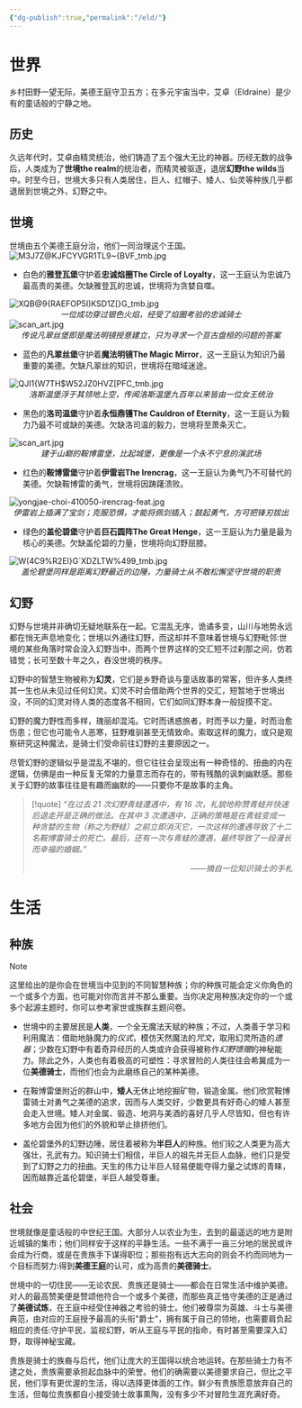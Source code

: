 ```yaml
---
{"dg-publish":true,"permalink":"/eld/"}
---
```


# 世界
乡村田野一望无际，美德王庭守卫五方；在多元宇宙当中，艾卓（Eldraine）是少有的童话般的宁静之地。
## 历史
久远年代时，艾卓由精灵统治，他们铸造了五个强大无比的神器。历经无数的战争后，人类成为了**世境the realm**的统治者，而精灵被驱逐，退居**幻野the wilds**当中。时至今日，世境大多只有人类居住，巨人、红帽子、矮人、仙灵等种族几乎都退居到世境之外，幻野之中。

## 世境
世境由五个美德王庭分治，他们一同治理这个王国。
<img src="https://pic.imgdb.cn/item/66e55ae0d9c307b7e9ef0f41.jpg" alt="M3J7Z@KJFCYVGR1TL9~{BVF_tmb.jpg">

- 白色的**雅登瓦堡**守护着**忠诚焰圈The Circle of Loyalty**，这一王庭认为忠诚乃最高贵的美德。欠缺雅登瓦的忠诚，世境将为贪婪自噬。

<img src="https://pic.imgdb.cn/item/66e55aecd9c307b7e9ef18f2.jpg" alt="XQB@9{RAEFOP5I)KSD1Z[}G_tmb.jpg">
<div align="center"><em>一位成功穿过银色火焰，经受了焰圈考验的忠诚骑士</em></div>

<img src="https://pic.imgdb.cn/item/66e55e8fd9c307b7e9f277ab.jpg" alt="scan_art.jpg">
<div align="center"><em>传说凡翠丝堡即是魔法明镜授意建立，只为寻求一个亘古盘桓的问题的答案</em></div>

- 蓝色的**凡翠丝堡**守护着**魔法明镜The Magic Mirror**，这一王庭认为知识乃最重要的美德。欠缺凡翠丝的知识，世境将在暗域迷途。

<img src="https://pic.imgdb.cn/item/66e55af4d9c307b7e9ef1eb9.jpg" alt="QJI1{W7TH$W52JZ0HVZ[PFC_tmb.jpg">
<div align="center"><em>洛斯温堡浮于其领地上空，传闻洛斯温堡九百年以来皆由一位女王统治</em></div>

- 黑色的**洛司温堡**守护着**永恒鼎镬The Cauldron of Eternity**，这一王庭认为毅力乃最不可或缺的美德。欠缺洛司温的毅力，世境将至萧条灭亡。

<img src="https://pic.imgdb.cn/item/66e55bfad9c307b7e9f01b22.jpg" alt="scan_art.jpg">
<div align="center"><em>建于山巅的鞍博雷堡，比起城堡，更像是一个永不宁息的演武场</em></div>

- 红色的**鞍博雷堡**守护着**伊雷岩The Irencrag**，这一王庭认为勇气乃不可替代的美德。欠缺鞍博雷的勇气，世境将因踌躇溃败。

<img src="https://pic.imgdb.cn/item/66e55e2bd9c307b7e9f201cb.jpg" alt="yongjae-choi-410050-irencrag-feat.jpg">
<div align="center"><em>伊雷岩上插满了宝剑；克服恐惧，才能将佩剑插入；鼓起勇气，方可把锋刃拔出</em></div>

- 绿色的**盖伦碧堡**守护着**巨石圆阵The Great Henge**，这一王庭认为力量是最为核心的美德。欠缺盖伦碧的力量，世境将向幻野屈膝。

<img src="https://pic.imgdb.cn/item/66e55b8fd9c307b7e9efbadd.jpg" alt="W(4C9%R2EI}G`XDZLTW%499_tmb.jpg">
 <div align="center"><em>盖伦碧堡同样是距离幻野最近的边陲，力量骑士从不敢松懈坚守世境的职责</em></div>



## 幻野
幻野与世境并非确切无疑地联系在一起。它混乱无序，诡谲多变，山川与地势永远都在悄无声息地变化；世境以外通往幻野，而这却并不意味着世境与幻野毗邻:世境的某些角落时常会没入幻野当中，而两个世界这样的交汇短不过刹那之间，仿若错觉；长可至数十年之久，吞没世境的秩序。

幻野中的智慧生物被称为**幻灵**，它们是乡野奇谈与童话故事的常客，但许多人类终其一生也从未见过任何幻灵。幻灵不时会借助两个世界的交汇，短暂地于世境出没，不同的幻灵对待人类的态度各不相同，它们如同幻野本身一般捉摸不定。

幻野的魔力野性而多样，瑰丽却混沌。它时而诱惑旅者，时而予以力量，时而治愈伤患；但它也可能令人恶寒，狂野难驯甚至无情致命。索取这样的魔力，或只是观察研究这种魔法，是骑士们受命前往幻野的主要原因之一。

尽管幻野的逻辑似乎是混乱不堪的，但它往往会呈现出有一种奇怪的、扭曲的内在逻辑，仿佛是由一种反复无常的力量意志而存在的，带有残酷的讽刺幽默感。那些关于幻野的故事往往是有趣而幽默的——只要你不是故事的主角。

>[!quote] 
>*“在过去 21 次幻野青蛙遭遇中，有 16 次，礼貌地称赞青蛙并快速后退走开是正确的做法。在其中 3 次遭遇中，正确的策略是在青蛙变成一种贪婪的生物（称之为野蛙）之前立即消灭它，一次这样的遭遇导致了十二名鞍博雷骑士的死亡。最后，还有一次与青蛙的遭遇，最终导致了一段漫长而幸福的婚姻。”*
><div align="right">——<em>摘自一位知识骑士的手札</em></em></div>

# 生活
## 种族
>[!note] 
>这里给出的是你会在世境当中见到的不同智慧种族；你的种族可能会定义你角色的一个或多个方面，也可能对你而言并不那么重要。当你决定用种族决定你的一个或多个起源主题时，你可以参考家世或族群主题问卷。

- 世境中的主要居民是**人类**，一个全无魔法天赋的种族；不过，人类善于学习和利用魔法：借助地脉魔力的*仪式*，模仿天然魔法的*咒文*，取用幻灵所造的*遗器*；少数在幻野中有着奇异经历的人类或许会获得被称作*幻野馈赠*的神秘能力。除此之外，人类也有着极高的可塑性：寻求冒险的人类往往会希冀成为一位**美德骑士**，而他们也会为此磨练自己的某种美德。

- 在鞍博雷堡附近的群山中，**矮人**无休止地挖掘矿物，锻造金属。他们欣赏鞍博雷骑士对勇气之美德的追求，因而与人类交好，少数更具有好奇心的矮人甚至会走入世境。矮人对金属、锻造、地洞与美酒的喜好几乎人尽皆知，但也有许多地方会因为他们的外貌和举止排挤他们。

- 盖伦碧堡外的幻野边陲，居住着被称为**半巨人**的种族。他们较之人类更为高大强壮，孔武有力。知识骑士们相信，半巨人的祖先并无巨人血脉，他们只是受到了幻野之力的扭曲。天生的伟力让半巨人轻易便能夺得力量之试炼的青睐，因而越靠近盖伦碧堡，半巨人越受尊重。

## 社会
世境就像是童话般的中世纪王国。大部分人以农业为生，去到的最遥远的地方是附近城镇的集市；他们同样安于这样的平静生活。一些不满于一亩三分地的居民或许会成为行商，或是在贵族手下谋得职位；那些抱有远大志向的则会不约而同地为一个目标而努力:得到**美德王庭**的认可，成为高贵的**美德骑士**。

世境中的一切住民——无论农民、贵族还是骑士——都会在日常生活中维护美德。对人的最高赞美便是赞颂他符合一个或多个美德，而那些真正恪守美德的正是通过了**美德试炼**，在王庭中经受住神器之考验的骑士。他们被尊崇为英雄、斗士与美德典范，由对应的王庭授予最高的头衔"爵士"，拥有属于自己的领地，也需要肩负起相应的责任:守护平民，监视幻野，听从王庭与平民的指命，有时甚至需要深入幻野，取得神秘宝藏。

贵族是骑士的族裔与后代，他们让庞大的王国得以统合地运转。在那些骑士力有不逮之处，贵族需要承担起血脉中的荣誉。他们的确需要以美德要求自己，但比之平民，他们享有更优渥的生活，得以选择更体面的工作。鲜少有贵族愿意放弃自己的生活，但每位贵族都自小接受骑士故事熏陶，没有多少不对冒险生涯充满好奇。
